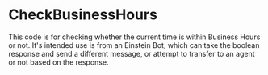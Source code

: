 # CheckBusinessHours

This code is for checking whether the current time is within Business Hours or not. It's intended use is from an Einstein Bot, which can take the boolean response and send a different message, or attempt to transfer to an agent or not based on the response.
